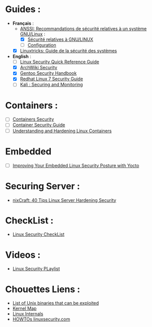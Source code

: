 # Guides :
- **Français** :
    * [ANSSI: Recommandations de sécurité relatives à un système GNU/Linux](https://www.ssi.gouv.fr/guide/recommandations-de-securite-relatives-a-un-systeme-gnulinux/) :
      + [x] [Sécurité relatives à GNU/LINUX](https://www.ssi.gouv.fr/uploads/IMG/pdf/NP_Linux_NoteTech_1_1.pdf)
      + [ ] [Configuration](https://www.ssi.gouv.fr/uploads/2015/10/NP_Linux_Configuration.pdf)
    * [x] [Linuxtricks: Guide de la sécurité des systèmes](https://www.linuxtricks.fr/wiki/guide-de-la-securite-des-systemes)

 - **English** :
    * [ ] [Linux Security Quick Reference Guide](https://github.com/naf3a/notes/blob/master/Linux/Linux%20Security%20Quick%20Reference%20Guide.pdf)
    * [x] [ArchWiki Security](https://wiki.archlinux.org/index.php/security)
    * [x] [Gentoo Security Handbook](https://wiki.gentoo.org/wiki/Security_Handbook)
    * [x] [Redhat Linux 7 Security Guide](https://access.redhat.com/documentation/en-us/red_hat_enterprise_linux/7/html/security_guide/index)
    * [ ] [Kali : Securing and Monitoring](https://kali.training/lessons/7-securing-and-monitoring-kali/)

# Containers :
- [ ] [Containers Security](https://linuxcontainers.org/lxc/security/)
- [ ] [Container Security Guide](https://access.redhat.com/documentation/en-us/red_hat_enterprise_linux_atomic_host/7/html/container_security_guide/index)
- [ ] [Understanding and Hardening Linux Containers](https://www.nccgroup.trust/us/our-research/understanding-and-hardening-linux-containers/)

# Embedded
- [ ] [Improving Your Embedded Linux Security Posture with Yocto](https://www.nccgroup.trust/us/our-research/improving-your-embedded-linux-security-posture-with-yocto/)

# Securing Server :
- [nixCraft: 40 Tips Linux Server Hardening Security](https://www.cyberciti.biz/tips/linux-security.html)

# CheckList :
- [Linux Security CheckList](https://www.ucd.ie/t4cms/UCD%20Linux%20Security%20Checklist.pdf)

# Videos :
- [Linux Security PLaylist](https://www.youtube.com/playlist?list=PLAcZG2tMJuWT67HWWpUpp9OVdXpMVvdTa)

# Chouettes Liens :
- [List of Unix binaries that can be exploited](https://gtfobins.github.io/#)
- [Kernel Map](http://www.makelinux.net/kernel_map/)
- [Linux Internals](https://github.com/rmusser01/Infosec_Reference/blob/master/Draft/sysinternals.md#linux-internals)
- [HOWTOs linuxsecurity.com](http://www.linuxsecurity.com/content/section/9/161/)
